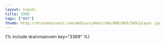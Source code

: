 ```yaml
--- 
layout: sieutv
title: 3369
tags: ["003"]
thumb: http://drainmainvein.com/media/videos/tmb/000/003/369/player.jpg
---
```

{% include drainmainvein key="3369" %} 
